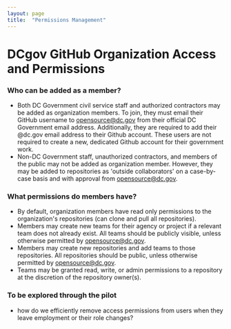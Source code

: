 ```yaml
---
layout: page
title:  "Permissions Management"
---
```



# DCgov GitHub Organization Access and Permissions

### Who can be added as a member?
* Both DC Government civil service staff and authorized contractors may be added as organization members. To join, they must email their GitHub username to opensource@dc.gov from their official DC Government email address.  Additionally, they are required to add their @dc.gov email address to their Github account.  These users are not required to create a new, dedicated Github account for their government work.
* Non-DC Government staff, unauthorized contractors, and members of the public may not be added as organization member. However, they may be added to repositories as 'outside collaborators' on a case-by-case basis and with approval from opensource@dc.gov.

### What permissions do members have?
* By default, organization members have read only permissions to the organization's repositories (can clone and pull all repositories).
* Members may create new teams for their agency or project if a relevant team does not already exist. All teams should be publicly visible, unless otherwise permitted by opensource@dc.gov.
* Members may create new repositories and add teams to those repositories. All repositories should be public, unless otherwise permitted by opensource@dc.gov.
* Teams may be granted read, write, or admin permissions to a repository at the discretion of the repository owner(s).

### To be explored through the pilot
* how do we efficiently remove access permissions from users when they leave employment or their role changes?